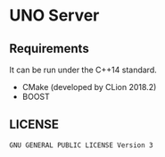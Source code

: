 # UNO Server

## Requirements

It can be run under the C++14 standard.
- CMake (developed by CLion 2018.2)
- BOOST

## LICENSE

`GNU GENERAL PUBLIC LICENSE Version 3`